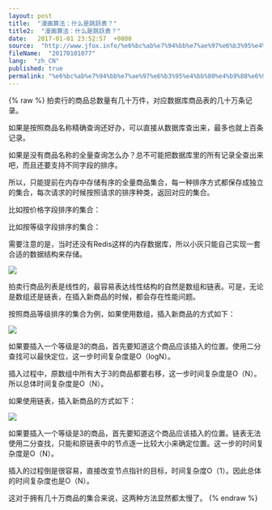 ```yaml
---
layout: post
title:  "漫画算法：什么是跳跃表？"
title2:  "漫画算法：什么是跳跃表？"
date:   2017-01-01 23:52:57  +0800
source:  "http://www.jfox.info/%e6%bc%ab%e7%94%bb%e7%ae%97%e6%b3%95%e4%bb%80%e4%b9%88%e6%98%af%e8%b7%b3%e8%b7%83%e8%a1%a8.html"
fileName:  "20170101077"
lang:  "zh_CN"
published: true
permalink: "%e6%bc%ab%e7%94%bb%e7%ae%97%e6%b3%95%e4%bb%80%e4%b9%88%e6%98%af%e8%b7%b3%e8%b7%83%e8%a1%a8.html"
---
```

{% raw %}
拍卖行的商品总数量有几十万件，对应数据库商品表的几十万条记录。

如果是按照商品名称精确查询还好办，可以直接从数据库查出来，最多也就上百条记录。

如果是没有商品名称的全量查询怎么办？总不可能把数据库里的所有记录全查出来吧，而且还要支持不同字段的排序。

所以，只能提前在内存中存储有序的全量商品集合，每一种排序方式都保存成独立的集合，每次请求的时候按照请求的排序种类，返回对应的集合。

比如按价格字段排序的集合：

比如按等级字段排序的集合：

需要注意的是，当时还没有Redis这样的内存数据库，所以小灰只能自己实现一套合适的数据结构来存储。

![](01c4603.jpeg)

拍卖行商品列表是线性的，最容易表达线性结构的自然是数组和链表。可是，无论是数组还是链表，在插入新商品的时候，都会存在性能问题。

按照商品等级排序的集合为例，如果使用数组，插入新商品的方式如下：

![](06df0e3.jpeg)

如果要插入一个等级是3的商品，首先要知道这个商品应该插入的位置。使用二分查找可以最快定位，这一步时间复杂度是O（logN）。

插入过程中，原数组中所有大于3的商品都要右移，这一步时间复杂度是O（N）。所以总体时间复杂度是O（N）。

如果使用链表，插入新商品的方式如下：

![](c9150a4.jpeg)

如果要插入一个等级是3的商品，首先要知道这个商品应该插入的位置。链表无法使用二分查找，只能和原链表中的节点逐一比较大小来确定位置。这一步的时间复杂度是O（N）。

插入的过程倒是很容易，直接改变节点指针的目标，时间复杂度O（1）。因此总体的时间复杂度也是O（N）。

这对于拥有几十万商品的集合来说，这两种方法显然都太慢了。
{% endraw %}